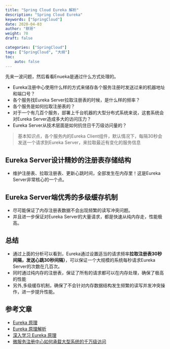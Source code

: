 ```yaml
---  
title: "Spring Cloud Eureka 解析"
description: "Spring Cloud Eureka"
keywords: ["SpringCloud"]
date: 2020-04-03
author: "默哥"
weight: 70
draft: false

categories: ["SpringCloud"]
tags: ["SpringCloud", "大纲"]  
toc: 
    auto: false
---
```


先来一波问题，然后看看Enueka是通过什么方式处理的。
* Eureka注册中心使用什么样的方式来储存各个服务注册时发送过来的机器地址和端口号？
* 各个服务找Eureka Server拉取注册表的时候，是什么样的频率？
* 各个服务是如何拉取注册表的？
* 对于一个有几百个服务，部署上千台机器的大型分布式系统来说，这套系统会对Eureka Server造成多大的访问压力？
* Eureka Server从技术层面是如何抗住日千万级访问量的？

> 基本知识点，各个服务内的Eureka Client组件，默认情况下，每隔30秒会发送一个请求到Eureka Server，来拉取最近有变化的服务信息

## Eureka Server设计精妙的注册表存储结构
* 维护注册表、拉取注册表、更新心跳时间，全部发生在内存里！这是Eureka Server非常核心的一个点。

## Eureka Server端优秀的多级缓存机制
* 尽可能保证了内存注册表数据不会出现频繁的读写冲突问题。
* 并且进一步保证对Eureka Server的大量请求，都是快速从纯内存走，性能极高。

## 总结
* 通过上面的分析可以看到，Eureka通过设置适当的请求频率**拉取注册表30秒间隔，发送心跳30秒间隔）**，可以保证一个大规模的系统每秒请求Eureka Server的次数在几百次。
* 同时通过纯内存的注册表，保证了所有的请求都可以在内存处理，确保了极高的性能
* 另外,多级缓存机制，确保了不会针对内存数据结构发生频繁的读写并发冲突操作，进一步提升性能。


## 参考文章 
* [Eureka 原理](https://tech.yangqianguan.com/607d1e7ece7094706059f124/)
* [Eureka 原理解析 ](https://juejin.cn/post/6904888785616502798)
* [深入学习 Eureka 原理](https://sulangsss.github.io/2019/10/17/SpringBoot/Eureka/Theory/)
* [微服务注册中心如何承载大型系统的千万级访问](https://juejin.cn/post/6844903710301093896)